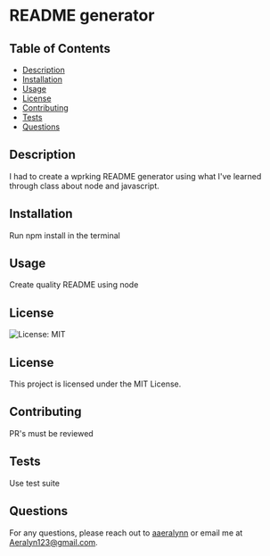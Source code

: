 # README generator
## Table of Contents
- [Description](#description)
- [Installation](#installation)
- [Usage](#usage)
- [License](#license)
- [Contributing](#contributing)
- [Tests](#tests)
- [Questions](#questions)

## Description
I had to create a wprking README generator using what I've learned through class about node and javascript.

## Installation
Run npm install in the terminal

## Usage
Create quality README using node

## License
![License: MIT](https://img.shields.io/badge/License-MIT-yellow.svg)
## License

This project is licensed under the MIT License.


## Contributing
PR's must be reviewed

## Tests
Use test suite

## Questions
For any questions, please reach out to [aaeralynn](https://github.com/aaeralynn) or email me at Aeralyn123@gmail.com.
